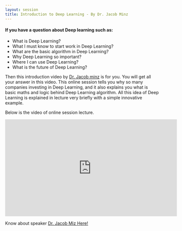 ```yaml
---
layout: session
title: Introduction to Deep Learning - By Dr. Jacob Minz
---
```


#### If you have a question about Deep learning such as:

* What is Deep Learning?
* What I must know to start work in Deep Learning?
* What are the basic algorithm in Deep Learning?
* Why Deep Learning so important?
* Where I can use Deep Learning?
* What is the future of Deep Learning?

Then this introduction video by [Dr. Jacob minz]( https://www.linkedin.com/in/jacob-minz-16762a3/ ) is for you. You will get all your answer in this video. This online session tells you why so many companies investing in Deep Learning, and it also explains you what is basic maths and logic behind Deep Learning algorithm. All this idea of Deep Learning is explained in lecture very briefly with a simple innovative example.

Below is the video of online session lecture.

<iframe width="560" height="315" src="https://www.youtube.com/embed/LWTm-qtOG9E" frameborder="0" allowfullscreen> </iframe>

Know about speaker [Dr. Jacob Miz Here!]( https://www.linkedin.com/in/jacob-minz-16762a3/ )


